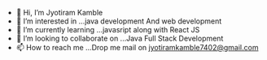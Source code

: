 - 👋 Hi, I’m Jyotiram Kamble
- 👀 I’m interested in ...java development And web development
- 🌱 I’m currently learning ...javasript along with React JS
- 💞️ I’m looking to collaborate on ...Java Full Stack Development
- 📫 How to reach me ...Drop me mail on jyotiramkamble7402@gmail.com
<!---
jyotiram7402/jyotiram7402 is a ✨ special ✨ repository because its `README.md` (this file) appears on your GitHub profile.
You can click the Preview link to take a look at your changes.
--->
